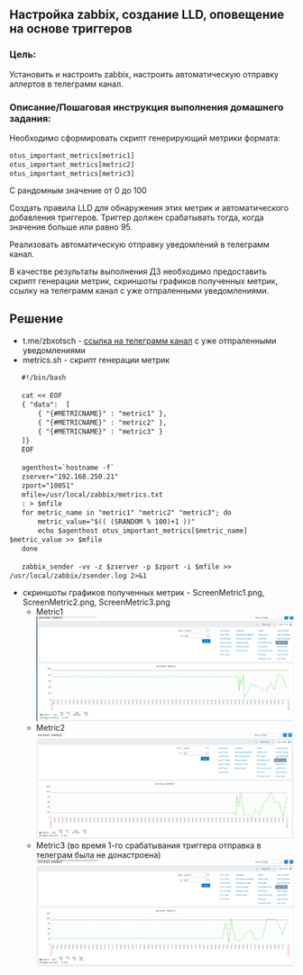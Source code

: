 ## Настройка zabbix, создание LLD, оповещение на основе триггеров

### Цель:
Установить и настроить zabbix, настроить автоматическую отправку аллертов в телеграмм канал.


### Описание/Пошаговая инструкция выполнения домашнего задания:
Необходимо сформировать скрипт генерирующий метрики формата:

```
otus_important_metrics[metric1]
otus_important_metrics[metric2]
otus_important_metrics[metric3]
```

С рандомным значение от 0 до 100

Создать правила LLD для обнаружения этих метрик и автоматического добавления триггеров. Триггер должен срабатывать тогда, когда значение больше или равно 95.

Реализовать автоматическую отправку уведомлений в телеграмм канал.

В качестве результаты выполнения ДЗ необходимо предоставить скрипт генерации метрик, скриншоты графиков полученных метрик, ссылку на телеграмм канал с уже отпраленными уведомлениями.

## Решение 
 
 * t.me/zbxotsch - [ссылкa на телеграмм канал](https://t.me/zbxotsch) с уже отпраленными уведомлениями
 * metrics.sh - скрипт генерации метрик
 ```
    #!/bin/bash

    cat << EOF
    { "data":  [
        { "{#METRICNAME}" : "metric1" },
        { "{#METRICNAME}" : "metric2" },
        { "{#METRICNAME}" : "metric3" }
    ]}
    EOF

    agenthost=`hostname -f`
    zserver="192.168.250.21"
    zport="10051"
    mfile=/usr/local/zabbix/metrics.txt
    : > $mfile
    for metric_name in "metric1" "metric2" "metric3"; do
        metric_value="$(( (SRANDOM % 100)+1 ))"
        echo $agenthost otus_important_metrics[$metric_name] $metric_value >> $mfile
    done

    zabbix_sender -vv -z $zserver -p $zport -i $mfile >> /usr/local/zabbix/zsender.log 2>&1
 ```
 * скриншоты графиков полученных метрик - ScreenMetric1.png, ScreenMetric2.png, ScreenMetric3.png
    * Metric1 
      ![Metric1](/ZABBIX1/ScreenMetric1.png "Metric1.")
    * Metric2
      ![Metric3](/ZABBIX1/ScreenMetric2.png "Metric2.")
    * Metric3 (во время 1-го срабатывания триггера отправка в телеграм была не донастроена)
      ![Metric3](/ZABBIX1/ScreenMetric3.png "Metric3.")            